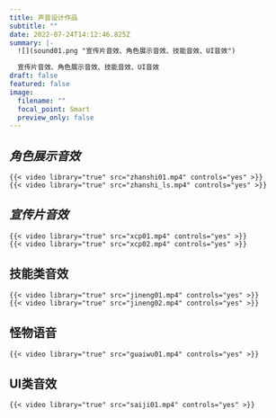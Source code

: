 ```yaml
---
title: 声音设计作品
subtitle: ""
date: 2022-07-24T14:12:46.825Z
summary: |-
  ![](sound01.png "宣传片音效、角色展示音效、技能音效、UI音效")

  宣传片音效、角色展示音效、技能音效、UI音效
draft: false
featured: false
image:
  filename: ""
  focal_point: Smart
  preview_only: false
---
```

## *角色展示音效*

```
{{< video library="true" src="zhanshi01.mp4" controls="yes" >}}
{{< video library="true" src="zhanshi_ls.mp4" controls="yes" >}}
```

## *宣传片音效*

```
{{< video library="true" src="xcp01.mp4" controls="yes" >}}
{{< video library="true" src="xcp02.mp4" controls="yes" >}}
```

## 技能类音效

```
{{< video library="true" src="jineng01.mp4" controls="yes" >}}
{{< video library="true" src="jineng02.mp4" controls="yes" >}}
```

## 怪物语音

```
{{< video library="true" src="guaiwu01.mp4" controls="yes" >}}
```

## UI类音效

```
{{< video library="true" src="saiji01.mp4" controls="yes" >}}
```